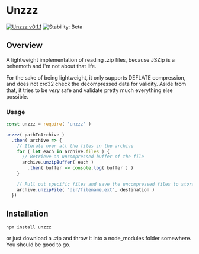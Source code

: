 # Unzzz
[![Unzzz v0.1.1](https://img.shields.io/badge/unzzz-v0.1.1-44dfd1.svg)](https://www.npmjs.com/package/unzzz)
![Stability: Beta](https://img.shields.io/badge/stability-beta-69b0ba.svg)

## Overview
A lightweight implementation of reading .zip files, because JSZip is a behemoth
and I'm not about that life.

For the sake of being lightweight, it only supports DEFLATE compression, and
does not crc32 check the decompressed data for validity. Aside from that, it
tries to be *very* safe and validate pretty much everything else possible.

### Usage
```JavaScript
const unzzz = require( 'unzzz' )

unzzz( pathToArchive )
  .then( archive => {
    // Iterate over all the files in the archive
    for ( let each in archive.files ) {
      // Retrieve an uncompressed buffer of the file
      archive.unzipBuffer( each )
        .then( buffer => console.log( buffer ) )
    }

    // Pull out specific files and save the uncompressed files to storage
    archive.unzipFile( 'dir/filename.ext', destination )
  })
```

## Installation
```Shell
npm install unzzz
```
or just download a .zip and throw it into a node_modules folder somewhere. You should be good to go.
